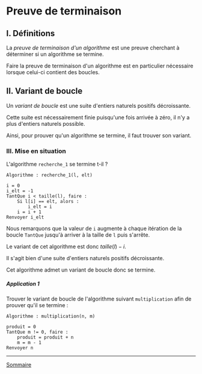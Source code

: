 # Preuve de terminaison

## I. Définitions

La *preuve de terminaison d'un algorithme* est une preuve cherchant à déterminer si un algorithme se termine.

Faire la preuve de terminaison d'un algorithme est en particulier nécessaire lorsque celui-ci contient des boucles.

## II. Variant de boucle

Un *variant de boucle* est une suite d'entiers naturels positifs décroissante.

Cette suite est nécessairement finie puisqu'une fois arrivée à zéro, il n'y a plus d'entiers naturels possible.

Ainsi, pour prouver qu'un algorithme se termine, il faut trouver son variant.

### III. Mise en situation

L'algorithme `recherche_1` se termine t-il ?

```
Algorithme : recherche_1(l, elt)

i = 0
i_elt = -1
TantQue i < taille(l), faire :
    Si l[i] == elt, alors :
        i_elt = i
    i = i + 1
Renvoyer i_elt
```

Nous remarquons que la valeur de `i` augmente à chaque itération de la boucle `TantQue` jusqu'à arriver à la taille de `l` puis s'arrête.

Le variant de cet algorithme est donc $taille(l)-i$.

Il s'agit bien d'une suite d'entiers naturels positifs décroissante.

Cet algorithme admet un variant de boucle donc se termine.

##### Application 1

Trouver le variant de boucle de l'algorithme suivant `multiplication` afin de prouver qu'il se termine :

```
Algorithme : multiplication(n, m)

produit = 0
TantQue m != 0, faire :
    produit = produit + n
    m = m - 1
Renvoyer n
```
________________

[Sommaire](./../../README.md)